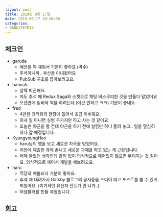 ```yaml
---
layout: post
title: 2019년 9월 17일
date: 2019-09-17 20:26:00
categories:
- NAND2TETRIS
---
```


## 체크인

* garuda
  * 예산을 꽉 채워서 기분이 좋아요 (박수)
  * 추석이니까.. 부산을 다녀왔어요
  * PubSub 구조를 잡아보려고요.
* hannah
  * 살짝 피곤해요.
  * 저도 추석 때 Redux Saga와 소켓으로 채팅 비스무리한 것을 만들다 말았어요
  * 오랜만에 밑바닥 책을 하려는데 (야근 안하고 ㅋㅋ) 기분이 좋네요.
* fred
  * 4만원 최적화의 현장에 없어서 조금 아쉬워요.
  * 회사 일 아니면 실험 두가지만 하고 사는 것 같아요.
  * 오늘은 야근을 할 건데 야근을 하기 전에 실험만 하나 돌려 놓고.. 일을 열심히 하다 갈 예정입니다.
* KyungyoungHeo
  * haru님의 앱을 보고 새로운 자극을 받았어요.
  * 저번에 제출한 과제 끝나고 새로운 과제를 하고 있는 게 근황입니다.
  * 어제 들었던 생각인데 끊임 없이 의식적으로 깨어있지 않으면 무뎌지는 것 같아요. 의식적으로 깨어서 개발을 해보려고요.
* haru
  * 적당히 배불러서 기분이 좋아요.
  * 추석 때 내려가서 Gatsby 블로그의 공사중을 드디어 떼고 포스트를 쓸 수 있게 되었어요. (이기적인 유전자 진도가 안 나가..)
  * 어셈블러를 만들 예정입니다.

## 회고
